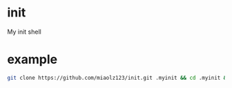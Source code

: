 # init

My init shell

# example

```sh
git clone https://github.com/miaolz123/init.git .myinit && cd .myinit && ./init.linux.sh
```
